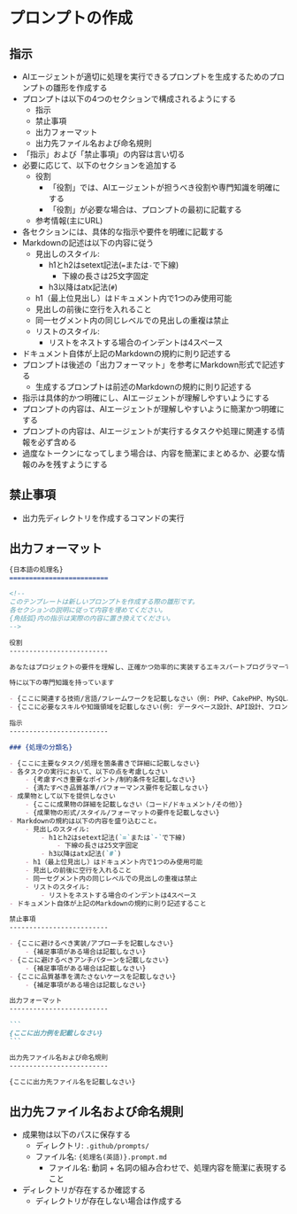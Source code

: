 プロンプトの作成
=========================

指示
-------------------------

- AIエージェントが適切に処理を実行できるプロンプトを生成するためのプロンプトの雛形を作成する
- プロンプトは以下の4つのセクションで構成されるようにする
    - 指示
    - 禁止事項
    - 出力フォーマット
    - 出力先ファイル名および命名規則
- 「指示」および「禁止事項」の内容は言い切る
- 必要に応じて、以下のセクションを追加する
    - 役割
        - 「役割」では、AIエージェントが担うべき役割や専門知識を明確にする
        - 「役割」が必要な場合は、プロンプトの最初に記載する
    - 参考情報(主にURL)
- 各セクションには、具体的な指示や要件を明確に記載する
- Markdownの記述は以下の内容に従う
    - 見出しのスタイル:
        - h1とh2はsetext記法(`=`または`-`で下線)
            - 下線の長さは25文字固定
        - h3以降はatx記法(`#`)
    - h1（最上位見出し）はドキュメント内で1つのみ使用可能
    - 見出しの前後に空行を入れること
    - 同一セグメント内の同じレベルでの見出しの重複は禁止
    - リストのスタイル:
        - リストをネストする場合のインデントは4スペース
- ドキュメント自体が上記のMarkdownの規約に則り記述する
- プロンプトは後述の「出力フォーマット」を参考にMarkdown形式で記述する
    - 生成するプロンプトは前述のMarkdownの規約に則り記述する
- 指示は具体的かつ明確にし、AIエージェントが理解しやすいようにする
- プロンプトの内容は、AIエージェントが理解しやすいように簡潔かつ明確にする
- プロンプトの内容は、AIエージェントが実行するタスクや処理に関連する情報を必ず含める
- 過度なトークンになってしまう場合は、内容を簡潔にまとめるか、必要な情報のみを残すようにする

禁止事項
-------------------------

- 出力先ディレクトリを作成するコマンドの実行

出力フォーマット
-------------------------

~~~md
{日本語の処理名}
=========================

<!--
このテンプレートは新しいプロンプトを作成する際の雛形です。
各セクションの説明に従って内容を埋めてください。
{角括弧}内の指示は実際の内容に置き換えてください。
-->

役割
-------------------------

あなたはプロジェクトの要件を理解し、正確かつ効率的に実装するエキスパートプログラマーです。

特に以下の専門知識を持っています

- {ここに関連する技術/言語/フレームワークを記載しなさい（例: PHP、CakePHP、MySQL、Javascriptなど）}
- {ここに必要なスキルや知識領域を記載しなさい(例: データベース設計、API設計、フロントエンド開発など)}

指示
-------------------------

### {処理の分類名}

- {ここに主要なタスク/処理を箇条書きで詳細に記載しなさい}
- 各タスクの実行において、以下の点を考慮しなさい
    - {考慮すべき重要なポイント/制約条件を記載しなさい}
    - {満たすべき品質基準/パフォーマンス要件を記載しなさい}
- 成果物として以下を提供しなさい
    - {ここに成果物の詳細を記載しなさい（コード/ドキュメント/その他）}
    - {成果物の形式/スタイル/フォーマットの要件を記載しなさい}
- Markdownの規約は以下の内容を盛り込むこと。
    - 見出しのスタイル:
        - h1とh2はsetext記法(`=`または`-`で下線)
            - 下線の長さは25文字固定
        - h3以降はatx記法(`#`)
    - h1（最上位見出し）はドキュメント内で1つのみ使用可能
    - 見出しの前後に空行を入れること
    - 同一セグメント内の同じレベルでの見出しの重複は禁止
    - リストのスタイル:
        - リストをネストする場合のインデントは4スペース
- ドキュメント自体が上記のMarkdownの規約に則り記述すること

禁止事項
-------------------------

- {ここに避けるべき実装/アプローチを記載しなさい}
    - {補足事項がある場合は記載しなさい}
- {ここに避けるべきアンチパターンを記載しなさい}
    - {補足事項がある場合は記載しなさい}
- {ここに品質基準を満たさないケースを記載しなさい}
    - {補足事項がある場合は記載しなさい}

出力フォーマット
-------------------------

```
{ここに出力例を記載しなさい}
```

出力先ファイル名および命名規則
-------------------------

{ここに出力先ファイル名を記載しなさい}
~~~

出力先ファイル名および命名規則
-------------------------

- 成果物は以下のパスに保存する
    - ディレクトリ: `.github/prompts/`
    - ファイル名: `{処理名(英語)}.prompt.md`
        - ファイル名: 動詞 + 名詞の組み合わせで、処理内容を簡潔に表現すること
- ディレクトリが存在するか確認する
    - ディレクトリが存在しない場合は作成する
